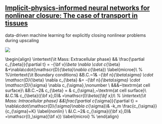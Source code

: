 ## [Implicit-physics-informed neural networks for nonlinear closure: The case of transport in tissues](https://github.com/TaghizadehE/implicit-PINN)

data-driven machine learning for explicitly closing nonlinear problems during upscaling

<img src="https://render.githubusercontent.com/render/math?math=\frac{\partial c_{\sigma}}{\partial t}">

\begin{align}
\intertext{\it Mass: Extracellular phase}
&&    \frac{\partial c_{\beta}}{\partial t} = -{\bf v}_\beta \nabla \cdot c_{\beta} &+\nabla\cdot(\mathscr{D}_{\beta}\nabla c_{\beta})
\label{microe}\\
%
%\intertext{\it Boundary conditions}
&B.C.~1& -{\bf n}_{\beta\sigma} \cdot \mathscr{D}_{\beta} \nabla c_{\beta} &= -{\bf n}_{\beta\sigma} \cdot \mathscr{D}_{\sigma} \nabla c_{\sigma},\nonumber \\
&&&~\textrm{at cell surface}\\
&B.C.~2& c_{\beta} = & c_{\sigma},~\textrm{at cell surface}\\
&I.C.1& c_{\beta}({\bf x},0)& =\mathscr{I}_\beta({\bf x})\\
%
\intertext{\it Mass: Intracellular phase}
&&\frac{\partial c_{\sigma}}{\partial t} =  \nabla\cdot(\mathscr{D}_{\sigma}\nabla c_{\sigma})& -k_m \frac{c_{\sigma}}{c_{\sigma}+K} \label{nonlin} \\
&I.C.~2& c_{\sigma}({\bf x},0)& =\mathscr{I}_\sigma({\bf x})
\label{microi}
%
\end{align}
